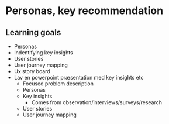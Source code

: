 # Personas, key recommendation



## Learning goals

- Personas
- Indentifying key insights
- User stories
- User journey mapping
- Ux story board
- Lav en powerpoint præsentation med key insights etc
  - Focused problem description
  - Personas
  - Key insights
    - Comes from observation/interviews/surveys/research
  - User stories
  - User journey mapping